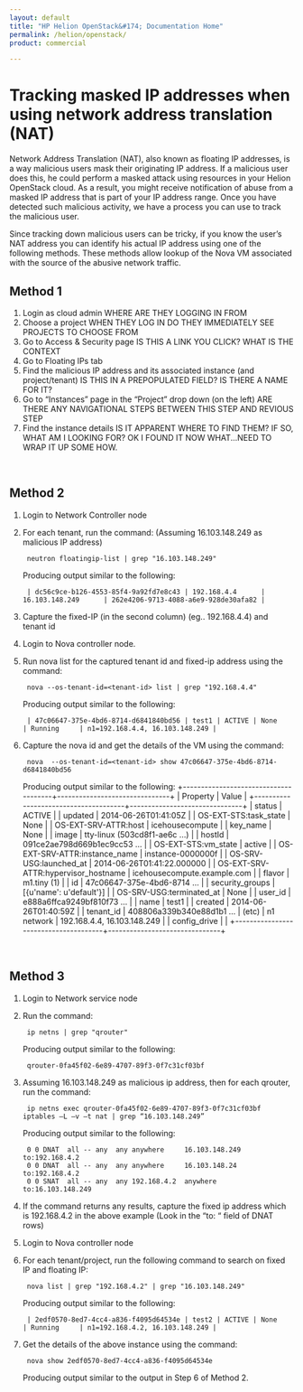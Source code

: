 ```yaml
---
layout: default
title: "HP Helion OpenStack&#174; Documentation Home"
permalink: /helion/openstack/
product: commercial

---
```



<script>

function PageRefresh {
onLoad="window.refresh"
}

PageRefresh();

</script>
# Tracking masked IP addresses when using network address translation (NAT)

Network Address Translation (NAT), also known as floating IP addresses, is a way malicious users mask their originating IP address.  If a malicious user does this, he could perform a masked attack using resources in your Helion OpenStack cloud.  As a result, you might receive notification of abuse from a masked IP address that is part of your IP address range. Once you have detected such malicious activity, we have a process you can use to track the malicious user.

Since tracking down malicious users can be tricky, if you know the user’s NAT address you can identify his actual IP address using one of the following methods. These methods allow lookup of the Nova VM associated with the source of the abusive network traffic. 


## Method 1


1. Login as cloud admin WHERE ARE THEY LOGGING IN FROM
2. Choose a project WHEN THEY LOG IN DO THEY IMMEDIATELY SEE PROJECTS TO CHOOSE FROM
3. Go to Access & Security page IS THIS A LINK YOU CLICK? WHAT IS THE CONTEXT
4. Go to Floating IPs tab
5. Find the malicious IP address and its associated instance (and project/tenant) IS THIS IN A PREPOPULATED FIELD? IS THERE A NAME FOR IT?
6. Go to “Instances” page in the “Project” drop down (on the left) ARE THERE ANY NAVIGATIONAL STEPS BETWEEN THIS STEP AND REVIOUS STEP
7. Find the instance details IS IT APPARENT WHERE TO FIND THEM? IF SO, WHAT AM I LOOKING FOR? OK I FOUND IT NOW WHAT...NEED TO WRAP IT UP SOME HOW.
 
  
## Method 2
1. Login to Network Controller node
2. For each tenant, run the command:   (Assuming 16.103.148.249 as malicious IP address)

        neutron floatingip-list | grep "16.103.148.249" 

    Producing output similar to the following:

        | dc56c9ce-b126-4553-85f4-9a92fd7e8c43 | 192.168.4.4      | 16.103.148.249      | 262e4206-9713-4088-a6e9-928de30afa82 |

3. Capture the fixed-IP (in the second column) (eg.. 192.168.4.4) and tenant id
4. Login to Nova controller node.
5. Run nova list for the captured tenant id and fixed-ip address using the command:

        nova --os-tenant-id=<tenant-id> list | grep "192.168.4.4"
    
    Producing output similar to the following:

        | 47c06647-375e-4bd6-8714-d6841840bd56 | test1 | ACTIVE | None       | Running     | n1=192.168.4.4, 16.103.148.249 |

6. Capture the nova id and get the details of the VM using the command:

        nova  --os-tenant-id=<tenant-id> show 47c06647-375e-4bd6-8714-d6841840bd56

    Producing output similar to the following:
    +--------------------------------------+-------------------------------+
    | Property                             | Value                         |
    +--------------------------------------+-------------------------------+
    | status                               | ACTIVE                        |
    | updated                              | 2014-06-26T01:41:05Z          |
    | OS-EXT-STS:task_state                | None                          |
    | OS-EXT-SRV-ATTR:host                 | icehousecompute               |
    | key_name                             | None                          |
    | image                                | tty-linux (503cd8f1-ae6c …)   |
    | hostId                               | 091ce2ae798d669b1ec9cc53 …    |
    | OS-EXT-STS:vm_state                  | active                        |
    | OS-EXT-SRV-ATTR:instance_name        | instance-0000000f             |
    | OS-SRV-USG:launched_at               | 2014-06-26T01:41:22.000000    |
    | OS-EXT-SRV-ATTR:hypervisor_hostname  | icehousecompute.example.com   |
    | flavor                               | m1.tiny (1)                   |
    | id                                   | 47c06647-375e-4bd6-8714 …     |
    | security_groups                      | [{u'name': u'default'}]       |
    | OS-SRV-USG:terminated_at             | None                          |
    | user_id                              | e888a6ffca9249bf810f73 …      |
    | name                                 | test1                         |
    | created                              | 2014-06-26T01:40:59Z          |
    | tenant_id                            | 408806a339b340e88d1b1 …       |
      (etc)
    | n1 network                           | 192.168.4.4, 16.103.148.249   |
    | config_drive                         |                               |
    +--------------------------------------+-------------------------------+
 
 
 
## Method 3
1. Login to Network service node
2. Run the command:

        ip netns | grep "qrouter"

    Producing output similar to the following:

        qrouter-0fa45f02-6e89-4707-89f3-0f7c31cf03bf

3. Assuming 16.103.148.249 as malicious ip address, then for each qrouter, run the command:

        ip netns exec qrouter-0fa45f02-6e89-4707-89f3-0f7c31cf03bf iptables –L –v –t nat | grep “16.103.148.249”

    Producing output similar to the following:

        0 0 DNAT  all -- any  any anywhere     16.103.148.249  to:192.168.4.2
        0 0 DNAT  all -- any  any anywhere     16.103.148.24   to:192.168.4.2
        0 0 SNAT  all -- any  any 192.168.4.2  anywhere        to:16.103.148.249
 
4. If the command returns any results, capture the fixed ip address which is 192.168.4.2 in the above example (Look in the “to: “ field of DNAT rows)
5. Login to Nova controller node
6. For each tenant/project, run the following command to search on fixed IP and floating IP:

        nova list | grep "192.168.4.2" | grep "16.103.148.249"

    Producing output similar to the following:

        | 2edf0570-8ed7-4cc4-a836-f4095d64534e | test2 | ACTIVE | None       | Running     | n1=192.168.4.2, 16.103.148.249 |

7. Get the details of the above instance using the command:

        nova show 2edf0570-8ed7-4cc4-a836-f4095d64534e

    Producing output similar to the output in Step 6 of Method 2.
